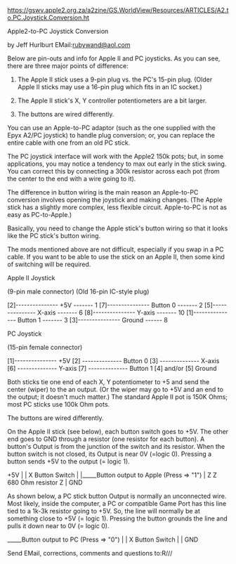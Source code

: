 https://gswv.apple2.org.za/a2zine/GS.WorldView/Resources/ARTICLES/A2.to.PC.Joystick.Conversion.ht

Apple2-to-PC Joystick Conversion

by Jeff Hurlburt
EMail:rubywand@aol.com


Below are pin-outs and info for Apple II and PC joysticks. As you can see, there
are three major points of difference:

1. The Apple II stick uses a 9-pin plug vs. the PC's 15-pin plug. (Older Apple II
sticks may use a 16-pin plug which fits in an IC socket.)

2. The Apple II stick's X, Y controller potentiometers are a bit larger.

3. The buttons are wired differently.


You can use an Apple-to-PC adaptor (such as the one supplied with the Epyx A2/PC
joystick) to handle plug conversion; or, you can replace the entire cable with
one from an old PC stick.

The PC joystick interface will work with the Apple2 150k pots; but, in some
applications, you may notice a tendency to max out early in the stick swing. You
can correct this by connecting a 300k resistor across each pot (from the center
to the end with a wire going to it).

The difference in button wiring is the main reason an Apple-to-PC conversion
involves opening the joystick and making changes. (The Apple stick has a slightly
more complex, less flexible circuit. Apple-to-PC is not as easy as PC-to-Apple.)

Basically, you need to change the Apple stick's button wiring so that it looks
like the PC stick's button wiring.

The mods mentioned above are not difficult, especially if you swap in a PC cable.
If you want to be able to use the stick on an Apple II, then some kind of
switching will be required.


Apple II Joystick

(9-pin male connector) (Old 16-pin IC-style plug)

[2]--------------- +5V ------- 1
[7]--------------- Button 0 ------- 2
[5]--------------- X-axis ------- 6
[8]--------------- Y-axis ------- 10
[1]--------------- Button 1 ------- 3
[3]--------------- Ground ------ 8



PC Joystick

(15-pin female connector)

[1]--------------- +5V
[2] -------------- Button 0
[3] -------------- X-axis
[6] -------------- Y-axis
[7] -------------- Button 1
[4] and/or [5] Ground


Both sticks tie one end of each X, Y potentiometer to +5 and send the center
(wiper) to the an output. (Or the wiper may go to +5V and an end to the output;
it doesn't much matter.) The standard Apple II pot is 150K Ohms; most PC sticks
use 100k Ohm pots.

The buttons are wired differently.

On the Apple II stick (see below), each button switch goes to +5V. The other end
goes to GND through a resistor (one resistor for each button). A button's Output
is from the junction of the switch and its resistor. When the button switch is
not closed, its Output is near 0V (=logic 0). Pressing a button sends +5V to the
output (= logic 1).

+5V
|
|
X Button Switch
|
|_____Button output to Apple (Press => "1") |
Z
Z 680 Ohm resistor
Z
|
GND


As shown below, a PC stick button Output is normally an unconnected wire. Most
likely, inside the computer, a PC or compatible Game Port has this line tied to a
1k-3k resistor going to +5V. So, the line will normally be at something close to
+5V (= logic 1). Pressing the button grounds the line and pulls it down near to
0V (= logic 0).

_____Button output to PC (Press => "0")
|
|
X Button Switch
|
|
GND



Send EMail, corrections, comments and questions to:R/\/\/
